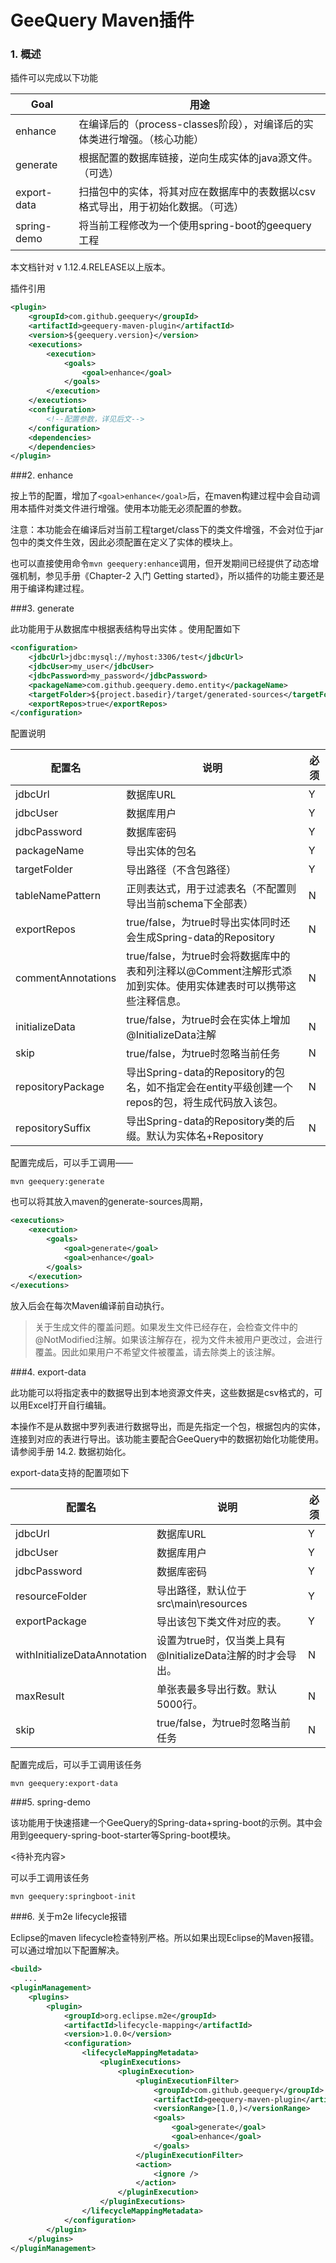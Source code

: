 # GeeQuery Maven插件

### 1. 概述

插件可以完成以下功能

| Goal        | 用途                                                         |
| ----------- | ------------------------------------------------------------ |
| enhance     | 在编译后的（process-classes阶段），对编译后的实体类进行增强。（核心功能） |
| generate    | 根据配置的数据库链接，逆向生成实体的java源文件。（可选）     |
| export-data | 扫描包中的实体，将其对应在数据库中的表数据以csv格式导出，用于初始化数据。（可选） |
| spring-demo | 将当前工程修改为一个使用spring-boot的geequery工程            |

本文档针对 v 1.12.4.RELEASE以上版本。

插件引用

```xml
<plugin>
	<groupId>com.github.geequery</groupId>
	<artifactId>geequery-maven-plugin</artifactId>
   	<version>${geequery.version}</version>
	<executions>
		<execution>
			<goals>
				<goal>enhance</goal>
			</goals>
		</execution>
	</executions>
	<configuration>
        <!--配置参数，详见后文-->
	</configuration>
	<dependencies>
	</dependencies>
</plugin>
```

###2. enhance

按上节的配置，增加了`<goal>enhance</goal>`后，在maven构建过程中会自动调用本插件对类文件进行增强。使用本功能无必须配置的参数。

注意：本功能会在编译后对当前工程target/class下的类文件增强，不会对位于jar包中的类文件生效，因此必须配置在定义了实体的模块上。

也可以直接使用命令`mvn geequery:enhance`调用，但开发期间已经提供了动态增强机制，参见手册《Chapter-2   入门 Getting started》，所以插件的功能主要还是用于编译构建过程。

###3. generate

此功能用于从数据库中根据表结构导出实体 。使用配置如下

```xml
<configuration>
	<jdbcUrl>jdbc:mysql://myhost:3306/test</jdbcUrl>
	<jdbcUser>my_user</jdbcUser>
	<jdbcPassword>my_password</jdbcPassword>
	<packageName>com.github.geequery.demo.entity</packageName>
	<targetFolder>${project.basedir}/target/generated-sources</targetFolder>
    <exportRepos>true</exportRepos>
</configuration>
```

配置说明

| 配置名             | 说明                                                         | 必须 |
| ------------------ | ------------------------------------------------------------ | ---- |
| jdbcUrl            | 数据库URL                                                    | Y    |
| jdbcUser           | 数据库用户                                                   | Y    |
| jdbcPassword       | 数据库密码                                                   | Y    |
| packageName        | 导出实体的包名                                               | Y    |
| targetFolder       | 导出路径（不含包路径）                                       | Y    |
| tableNamePattern   | 正则表达式，用于过滤表名（不配置则导出当前schema下全部表）   | N    |
| exportRepos        | true/false，为true时导出实体同时还会生成Spring-data的Repository | N    |
| commentAnnotations | true/false，为true时会将数据库中的表和列注释以@Comment注解形式添加到实体。使用实体建表时可以携带这些注释信息。 | N    |
| initializeData     | true/false，为true时会在实体上增加@InitializeData注解        | N    |
| skip               | true/false，为true时忽略当前任务                             | N    |
| repositoryPackage  | 导出Spring-data的Repository的包名，如不指定会在entity平级创建一个repos的包，将生成代码放入该包。 | N    |
| repositorySuffix   | 导出Spring-data的Repository类的后缀。默认为实体名+Repository | N    |

配置完成后，可以手工调用——

```
mvn geequery:generate
```

也可以将其放入maven的generate-sources周期，

```xml
<executions>
	<execution>
		<goals>
			<goal>generate</goal>
			<goal>enhance</goal>
		</goals>
	</execution>
</executions>
```

放入后会在每次Maven编译前自动执行。

> 关于生成文件的覆盖问题。如果发生文件已经存在，会检查文件中的@NotModified注解。如果该注解存在，视为文件未被用户更改过，会进行覆盖。因此如果用户不希望文件被覆盖，请去除类上的该注解。

###4. export-data

此功能可以将指定表中的数据导出到本地资源文件夹，这些数据是csv格式的，可以用Excel打开自行编辑。

本操作不是从数据中罗列表进行数据导出，而是先指定一个包，根据包内的实体，连接到对应的表进行导出。该功能主要配合GeeQuery中的数据初始化功能使用。请参阅手册 14.2. 数据初始化。

export-data支持的配置项如下

| 配置名                       | 说明                                                        | 必须 |
| ---------------------------- | ----------------------------------------------------------- | ---- |
| jdbcUrl                      | 数据库URL                                                   | Y    |
| jdbcUser                     | 数据库用户                                                  | Y    |
| jdbcPassword                 | 数据库密码                                                  | Y    |
| resourceFolder               | 导出路径，默认位于src\main\resources                        | Y    |
| exportPackage                | 导出该包下类文件对应的表。                                  | Y    |
| withInitializeDataAnnotation | 设置为true时，仅当类上具有@InitializeData注解的时才会导出。 | N    |
| maxResult                    | 单张表最多导出行数。默认5000行。                            | N    |
| skip                         | true/false，为true时忽略当前任务                            | N    |

配置完成后，可以手工调用该任务

```
mvn geequery:export-data
```

###5. spring-demo

该功能用于快速搭建一个GeeQuery的Spring-data+spring-boot的示例。其中会用到geequery-spring-boot-starter等Spring-boot模块。

<待补充内容>

可以手工调用该任务

```
mvn geequery:springboot-init
```



###6. 关于m2e lifecycle报错

Eclipse的maven lifecycle检查特别严格。所以如果出现Eclipse的Maven报错。可以通过增加以下配置解决。

```xml
<build>
   ...
<pluginManagement>
	<plugins>
		<plugin>
			<groupId>org.eclipse.m2e</groupId>
			<artifactId>lifecycle-mapping</artifactId>
			<version>1.0.0</version>
			<configuration>
				<lifecycleMappingMetadata>
					<pluginExecutions>
						<pluginExecution>
							<pluginExecutionFilter>
								<groupId>com.github.geequery</groupId>
								<artifactId>geequery-maven-plugin</artifactId>
								<versionRange>[1.0,)</versionRange>
								<goals>
									<goal>generate</goal>
									<goal>enhance</goal>
								</goals>
							</pluginExecutionFilter>
							<action>
								<ignore />
							</action>
						</pluginExecution>
					</pluginExecutions>
				</lifecycleMappingMetadata>
			</configuration>
		</plugin>
	</plugins>
</pluginManagement>
```

